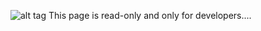 ![alt tag](https://raw.github.com/chickencoder/wair/master/app/static/assets/logo.png)
This page is read-only and only for developers....
